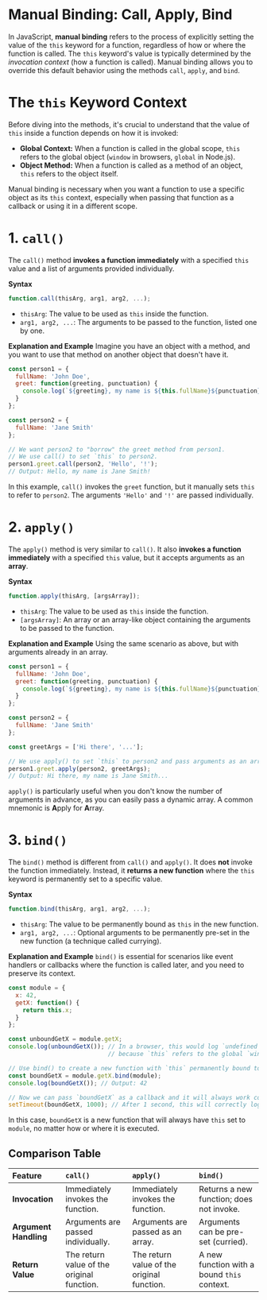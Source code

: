 # Manual Binding: Call, Apply, Bind
In JavaScript, **manual binding** refers to the process of explicitly setting the value of the `this` keyword for a function, regardless of how or where the function is called. The `this` keyword's value is typically determined by the *invocation context* (how a function is called). Manual binding allows you to override this default behavior using the methods `call`, `apply`, and `bind`.

# The `this` Keyword Context

Before diving into the methods, it's crucial to understand that the value of `this` inside a function depends on how it is invoked:
*   **Global Context:** When a function is called in the global scope, `this` refers to the global object (`window` in browsers, `global` in Node.js).
*   **Object Method:** When a function is called as a method of an object, `this` refers to the object itself.

Manual binding is necessary when you want a function to use a specific object as its `this` context, especially when passing that function as a callback or using it in a different scope.

# 1. `call()`

The `call()` method **invokes a function immediately** with a specified `this` value and a list of arguments provided individually.

**Syntax**
```javascript
function.call(thisArg, arg1, arg2, ...);
```

*   `thisArg`: The value to be used as `this` inside the function.
*   `arg1, arg2, ...`: The arguments to be passed to the function, listed one by one.

**Explanation and Example**
Imagine you have an object with a method, and you want to use that method on another object that doesn't have it.

```javascript
const person1 = {
  fullName: 'John Doe',
  greet: function(greeting, punctuation) {
    console.log(`${greeting}, my name is ${this.fullName}${punctuation}`);
  }
};

const person2 = {
  fullName: 'Jane Smith'
};

// We want person2 to "borrow" the greet method from person1.
// We use call() to set `this` to person2.
person1.greet.call(person2, 'Hello', '!'); 
// Output: Hello, my name is Jane Smith!
```
In this example, `call()` invokes the `greet` function, but it manually sets `this` to refer to `person2`. The arguments `'Hello'` and `'!'` are passed individually.

# 2. `apply()`

The `apply()` method is very similar to `call()`. It also **invokes a function immediately** with a specified `this` value, but it accepts arguments as an **array**.

**Syntax**
```javascript
function.apply(thisArg, [argsArray]);
```

*   `thisArg`: The value to be used as `this` inside the function.
*   `[argsArray]`: An array or an array-like object containing the arguments to be passed to the function.

**Explanation and Example**
Using the same scenario as above, but with arguments already in an array.

```javascript
const person1 = {
  fullName: 'John Doe',
  greet: function(greeting, punctuation) {
    console.log(`${greeting}, my name is ${this.fullName}${punctuation}`);
  }
};

const person2 = {
  fullName: 'Jane Smith'
};

const greetArgs = ['Hi there', '...'];

// We use apply() to set `this` to person2 and pass arguments as an array.
person1.greet.apply(person2, greetArgs);
// Output: Hi there, my name is Jane Smith...
```
`apply()` is particularly useful when you don't know the number of arguments in advance, as you can easily pass a dynamic array. A common mnemonic is **A**pply for **A**rray.

# 3. `bind()`

The `bind()` method is different from `call()` and `apply()`. It does **not** invoke the function immediately. Instead, it **returns a new function** where the `this` keyword is permanently set to a specific value.

**Syntax**
```javascript
function.bind(thisArg, arg1, arg2, ...);
```

*   `thisArg`: The value to be permanently bound as `this` in the new function.
*   `arg1, arg2, ...`: Optional arguments to be permanently pre-set in the new function (a technique called currying).

**Explanation and Example**
`bind()` is essential for scenarios like event handlers or callbacks where the function is called later, and you need to preserve its context.

```javascript
const module = {
  x: 42,
  getX: function() {
    return this.x;
  }
};

const unboundGetX = module.getX;
console.log(unboundGetX()); // In a browser, this would log `undefined` or an error in strict mode
                            // because `this` refers to the global `window` object, which has no `x`.

// Use bind() to create a new function with `this` permanently bound to `module`.
const boundGetX = module.getX.bind(module);
console.log(boundGetX()); // Output: 42

// Now we can pass `boundGetX` as a callback and it will always work correctly.
setTimeout(boundGetX, 1000); // After 1 second, this will correctly log 42.
```
In this case, `boundGetX` is a new function that will always have `this` set to `module`, no matter how or where it is executed.

## Comparison Table

| Feature | `call()` | `apply()` | `bind()` |
| :--- | :--- | :--- | :--- |
| **Invocation** | Immediately invokes the function. | Immediately invokes the function. | Returns a new function; does not invoke. |
| **Argument Handling** | Arguments are passed individually. | Arguments are passed as an array. | Arguments can be pre-set (curried). |
| **Return Value** | The return value of the original function. | The return value of the original function. | A new function with a bound `this` context. |